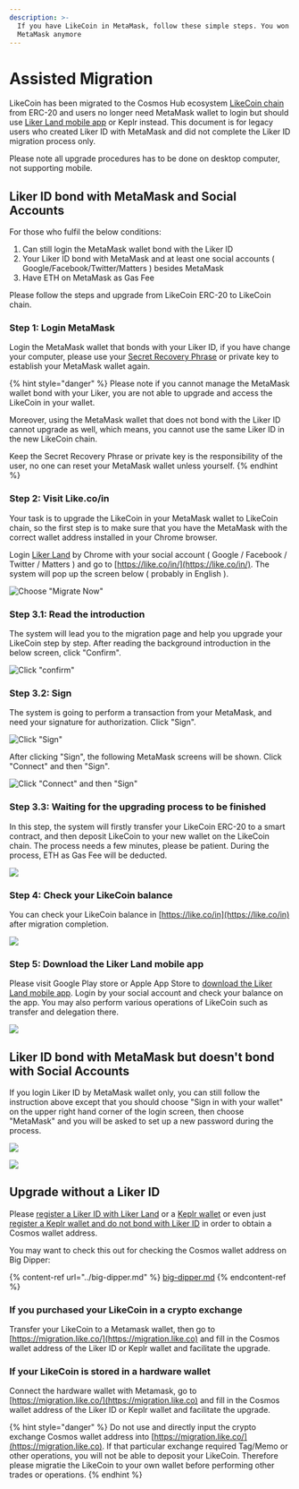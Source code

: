 ```yaml
---
description: >-
  If you have LikeCoin in MetaMask, follow these simple steps. You won't need
  MetaMask anymore
---
```


# Assisted Migration

LikeCoin has been migrated to the Cosmos Hub ecosystem [LikeCoin chain](../../governance/likecoin-chain.md) from ERC-20 and users no longer need MetaMask wallet to login but should use [Liker Land mobile app](https://liker.land/getapp) or Keplr instead.  This document is for legacy users who created Liker ID with MetaMask and did not complete the Liker ID migration process only.

Please note all upgrade procedures has to be done on desktop computer, not supporting mobile.

## Liker ID bond with MetaMask and Social Accounts

For those who fulfil the below conditions:

1. Can still login the MetaMask wallet bond with the Liker ID
2. Your Liker ID bond with MetaMask and at least one social accounts ( Google/Facebook/Twitter/Matters ) besides MetaMask
3. Have ETH on MetaMask as Gas Fee

Please follow the steps and upgrade from LikeCoin ERC-20 to LikeCoin chain.

### Step 1: Login MetaMask

Login the MetaMask wallet that bonds with your Liker ID, if you have change your computer, please use your [Secret Recovery Phrase](https://community.metamask.io/t/what-is-a-secret-recovery-phrase-and-how-to-keep-your-crypto-wallet-secure/3440) or private key to establish your MetaMask wallet again.

{% hint style="danger" %}
Please note if you cannot manage the MetaMask wallet bond with your Liker, you are not able to upgrade and access the LikeCoin in your wallet.

Moreover, using the MetaMask wallet that does not bond with the Liker ID cannot upgrade as well, which means, you cannot use the same Liker ID in the new LikeCoin chain.

Keep the Secret Recovery Phrase or private key is the responsibility of the user, no one can reset your MetaMask wallet unless yourself.
{% endhint %}

### Step 2: Visit Like.co/in <a href="step-1-visit-likecoin" id="step-1-visit-likecoin"></a>

Your task is to upgrade the LikeCoin in your MetaMask wallet to LikeCoin chain, so the first step is to make sure that you have the MetaMask with the correct wallet address installed in your Chrome browser.

Login [Liker Land](https://liker.land) by Chrome with your social account ( Google / Facebook / Twitter / Matters ) and go to [https://like.co/in/](https://like.co/in/).  The system will pop up the screen below ( probably in English ).

![Choose "Migrate Now"](../../../.gitbook/assets/likecoin-migration-1.png)

### Step 3.1: Read the introduction <a href="step-21-read-the-introduction" id="step-21-read-the-introduction"></a>

The system will lead you to the migration page and help you upgrade your LikeCoin step by step.  After reading the background introduction in the below screen, click "Confirm".

![Click "confirm"](../../../.gitbook/assets/likecoin-migration-2.png)

### Step 3.2: Sign

The system is going to perform a transaction from your MetaMask, and need your signature for authorization. Click "Sign".

![Click "Sign"](../../../.gitbook/assets/likecoin-migration-3.png)

After clicking "Sign", the following MetaMask screens will be shown.  Click "Connect" and then "Sign".

![Click "Connect" and then "Sign"](../../../.gitbook/assets/likecoin-migration-4.png)

### Step 3.3: Waiting for the upgrading process to be finished <a href="step-23-waiting-for-the-upgrading-process-to-be-finished" id="step-23-waiting-for-the-upgrading-process-to-be-finished"></a>

In this step, the system will firstly transfer your LikeCoin ERC-20 to a smart contract, and then deposit LikeCoin to your new wallet on the LikeCoin chain. The process needs a few minutes, please be patient. During the process, ETH as Gas Fee will be deducted.

![](../../../.gitbook/assets/likecoin-migration-5.png)

### Step 4: Check your LikeCoin balance <a href="step-3-check-your-likecoin-balance" id="step-3-check-your-likecoin-balance"></a>

You can check your LikeCoin balance in [https://like.co/in](https://like.co/in) after migration completion.

![](../../../.gitbook/assets/likecoin-migration-6.png)

### Step 5: Download the Liker Land mobile app <a href="download-the-liker-land-mobile-app" id="download-the-liker-land-mobile-app"></a>

Please visit Google Play store or Apple App Store to [download the Liker Land mobile app](https://liker.land/getapp). Login by your social account and check your balance on the app. You may also perform various operations of LikeCoin such as transfer and delegation there.

![](../../../.gitbook/assets/likecoin-migration-7.png)

## Liker ID bond with MetaMask but doesn't bond with Social Accounts

If you login Liker ID by MetaMask wallet only, you can still follow the instruction above except that you should choose "Sign in with your wallet" on the upper right hand corner of the login screen, then choose "MetaMask" and you will be asked to set up a new password during the process.

![](../../../.gitbook/assets/keplr-liker-id-01-en.png)

![](../../../.gitbook/assets/keplr-liker-id-02-en.png)

## Upgrade without a Liker ID

Please [register a Liker ID with Liker Land](../../../user-guide/liker-id/register.md) or a [Keplr wallet](../../../user-guide/liker-id/register-with-keplr.md) or even just [register a Keplr wallet and do not bond with Liker ID](../keplr.md) in order to obtain a Cosmos wallet address.

You may want to check this out for checking the Cosmos wallet address on Big Dipper:

{% content-ref url="../big-dipper.md" %}
[big-dipper.md](../big-dipper.md)
{% endcontent-ref %}

### If you purchased your LikeCoin in a crypto exchange

Transfer your LikeCoin to a Metamask wallet, then go to [https://migration.like.co/](https://migration.like.co) and fill in the Cosmos wallet address of the Liker ID or Keplr wallet and facilitate the upgrade.

### If your LikeCoin is stored in a hardware wallet

Connect the hardware wallet with Metamask, go to [https://migration.like.co/](https://migration.like.co) and fill in the Cosmos wallet address of the Liker ID or Keplr wallet and facilitate the upgrade.

{% hint style="danger" %}
Do not use and directly input the crypto exchange Cosmos wallet address into [https://migration.like.co/](https://migration.like.co). If that particular exchange required Tag/Memo or other operations, you will not be able to deposit your LikeCoin. Therefore please migratie the LikeCoin to your own wallet before performing other trades or operations.
{% endhint %}
